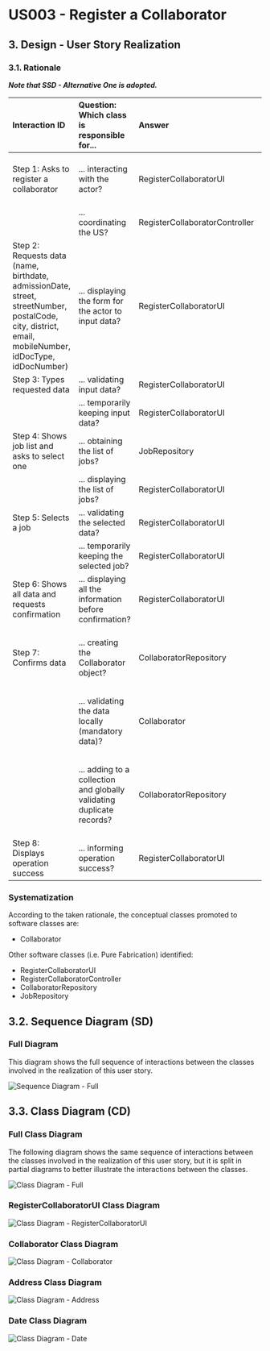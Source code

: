 # US003 - Register a Collaborator

## 3. Design - User Story Realization

### 3.1. Rationale

_**Note that SSD - Alternative One is adopted.**_

| Interaction ID                                                                                                                                            | Question: Which class is responsible for...                           | Answer                         | Justification (with patterns)                                                                                              |
|:----------------------------------------------------------------------------------------------------------------------------------------------------------|:----------------------------------------------------------------------|:-------------------------------|:---------------------------------------------------------------------------------------------------------------------------|
| Step 1: Asks to register a collaborator 		                                                                                                                | 	... interacting with the actor?                                      | RegisterCollaboratorUI         | Pure Fabrication: there is no reason to assign this responsibility to any existing class in the Domain Model.              |
| 			  		                                                                                                                                                   | 	... coordinating the US?                                             | RegisterCollaboratorController | Controller                                                                                                                 |
| Step 2: Requests data (name, birthdate, admissionDate, street, streetNumber, postalCode, city, district, email, mobileNumber, idDocType, idDocNumber)  		 | 	... displaying the form for the actor to input data?						           | RegisterCollaboratorUI         | Pure Fabrication: User will insert data on the User Interface.                                                             |
| Step 3: Types requested data  		                                                                                                                          | 	... validating input data?                                           | RegisterCollaboratorUI         | Pure Fabrication                                                                                                           |
|                                                                                                                                                           | ... temporarily keeping input data?                                   | RegisterCollaboratorUI         | Pure Fabrication                                                                                                           |
| Step 4: Shows job list and asks to select one  		                                                                                                         | 	... obtaining the list of jobs?                                      | JobRepository                  | Information Expert - JobRepository knows all the jobs                                                                      |
|                                                                                                                                                           | ... displaying the list of jobs?                                      | RegisterCollaboratorUI         | Pure Fabrication                                                                                                           |
| Step 5: Selects a job  		                                                                                                                                 | 	... validating the selected data?                                    | RegisterCollaboratorUI         | Pure Fabrication                                                                                                           |
|                                                                                                                                                           | ... temporarily keeping the selected job?                             | RegisterCollaboratorUI         | Pure Fabrication                                                                                                           |
| Step 6: Shows all data and requests confirmation  		                                                                                                      | ... displaying all the information before confirmation?							        | RegisterCollaboratorUI         | PureFabrication                                                                                                            |              
| Step 7: Confirms data  		                                                                                                                                 | 	... creating the Collaborator object?                                | CollaboratorRepository         | Information Expert/Pure Fabrication - CollaboratorRepository contains instances of Collaborator                            | 
| 			  		                                                                                                                                                   | 	... validating the data locally (mandatory data)?                    | Collaborator                   | Information Expert: Collaborator has its own data and collaborator constructor validates data                              |                                                                                    | 
|                                                                                                                                                           | ... adding to a collection and globally validating duplicate records? | CollaboratorRepository         | Pure Creation/Information Expert: CollaboratorRepository aggregates Collaborator instances and validates duplicate records |
| Step 8: Displays operation success  		                                                                                                                    | 	... informing operation success?                                     | RegisterCollaboratorUI         | Pure Fabrication                                                                                                           | 

### Systematization ##

According to the taken rationale, the conceptual classes promoted to software classes are:

* Collaborator

Other software classes (i.e. Pure Fabrication) identified:

* RegisterCollaboratorUI
* RegisterCollaboratorController
* CollaboratorRepository
* JobRepository

## 3.2. Sequence Diagram (SD)

### Full Diagram

This diagram shows the full sequence of interactions between the classes involved in the realization of this user story.

![Sequence Diagram - Full](svg/us003-sequence-diagram.svg)

## 3.3. Class Diagram (CD)

### Full Class Diagram

The following diagram shows the same sequence of interactions between the classes involved in the realization of this
user story, but it is split in partial diagrams to better illustrate the interactions between the classes.

![Class Diagram - Full](svg/us003-class-diagram.svg)

### RegisterCollaboratorUI Class Diagram

![Class Diagram - RegisterCollaboratorUI](svg/us003-class-diagram-register-collaborator-ui.svg)

### Collaborator Class Diagram

![Class Diagram - Collaborator](svg/us003-class-diagram-collaborator.svg)

### Address Class Diagram

![Class Diagram - Address](svg/us003-class-diagram-address.svg)

### Date Class Diagram

![Class Diagram - Date](svg/us003-class-diagram-date.svg)